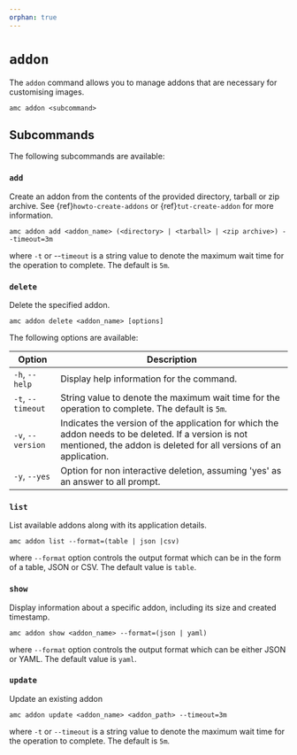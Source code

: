 ```yaml
---
orphan: true
---
```

# `addon`

The `addon` command allows you to manage addons that are necessary for customising images.

    amc addon <subcommand>

## Subcommands

The following subcommands are available:

### `add`

Create an addon from the contents of the provided directory, tarball or zip archive. See {ref}`howto-create-addons` or {ref}`tut-create-addon` for more information.

    amc addon add <addon_name> (<directory> | <tarball> | <zip archive>) --timeout=3m

where `-t` or --`timeout` is a string value to denote the maximum wait time for the operation to complete. The default is `5m`.

### `delete`

Delete the specified addon.

    amc addon delete <addon_name> [options]

The following options are available:

|Option|Description|
|------|-----------|
|`-h`, `--help`| Display help information for the command. |
|`-t`, `--timeout`| String value to denote the maximum wait time for the operation to complete. The default is `5m`. |
|`-v`, `--version`| Indicates the version of the application for which the addon needs to be deleted. If a version is not mentioned, the addon is deleted for all versions of an application. |
|`-y`, `--yes`| Option for non interactive deletion, assuming 'yes' as an answer to all prompt. |

### `list`

List available addons along with its application details.

    amc addon list --format=(table | json |csv)

where `--format` option controls the output format which can be in the form of a table, JSON or CSV. The default value is `table`.

### `show`

Display information about a specific addon, including its size and created timestamp.

    amc addon show <addon_name> --format=(json | yaml)

where `--format` option controls the output format which can be either JSON or YAML. The default value is `yaml`.

### `update`

Update an existing addon

    amc addon update <addon_name> <addon_path> --timeout=3m

where `-t` or `--timeout` is a string value to denote the maximum wait time for the operation to complete. The default is `5m`.
